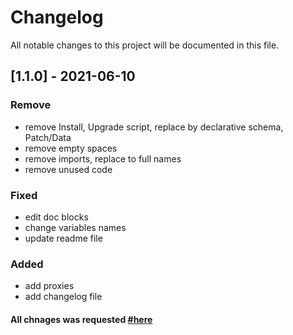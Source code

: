 # Changelog
All notable changes to this project will be documented in this file.

## [1.1.0] - 2021-06-10
### Remove
- remove Install, Upgrade script, replace by declarative schema, Patch/Data
- remove empty spaces
- remove imports, replace to full names
- remove unused code

### Fixed
* edit doc blocks
* change variables names
* update readme file

### Added
* add proxies
* add changelog file
  
#### All chnages was requested [#here](https://www.wrike.com/open.htm?id=701515767)
